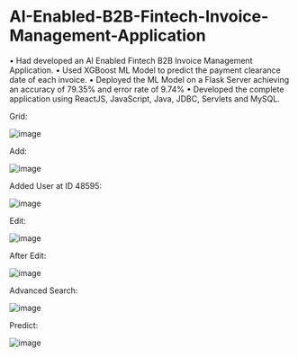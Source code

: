 # AI-Enabled-B2B-Fintech-Invoice-Management-Application
• Had developed an AI Enabled Fintech B2B Invoice Management Application.
• Used XGBoost ML Model to predict the payment clearance date of each invoice.
• Deployed the ML Model on a Flask Server achieving an accuracy of 79.35% and error rate of 9.74%
• Developed the complete application using ReactJS, JavaScript, Java, JDBC, Servlets and MySQL.

Grid:

![image](https://user-images.githubusercontent.com/79992803/177463200-0859b59c-167d-45d1-9431-67c7a1feecbc.png)

Add:

![image](https://user-images.githubusercontent.com/79992803/177463214-c6c29912-88eb-4253-9b65-e83e269878de.png)

Added User at ID 48595:

![image](https://user-images.githubusercontent.com/79992803/177463235-e9805825-e921-4243-85c7-daf50f51d6a1.png)

Edit:

![image](https://user-images.githubusercontent.com/79992803/177463248-ef46a500-668b-428d-a092-c0a0449973c8.png)

After Edit:

![image](https://user-images.githubusercontent.com/79992803/177463269-14a0b294-1173-4591-bf62-0503152c4612.png)

Advanced Search:

![image](https://user-images.githubusercontent.com/79992803/177463281-5ca32bc4-1c96-4ae1-be58-504c49364160.png)

Predict:

![image](https://user-images.githubusercontent.com/79992803/177463298-0f7c5a60-3290-4ae5-91d7-9ef8a96d62b8.png)


 
